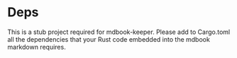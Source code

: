 # Deps

This is a stub project required for mdbook-keeper.
Please add to Cargo.toml all the dependencies that your Rust code embedded into the mdbook markdown requires.
